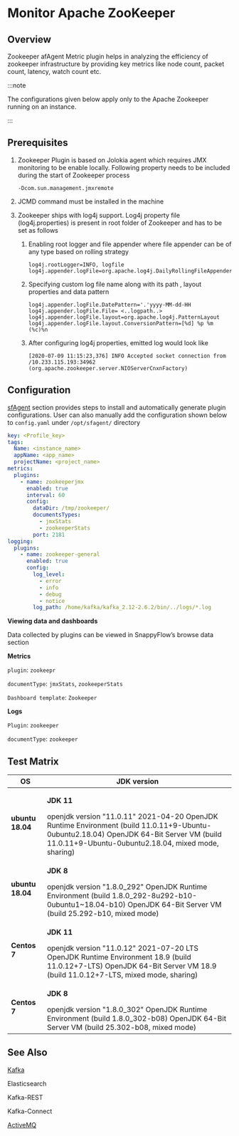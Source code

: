 # Monitor Apache ZooKeeper 

## Overview

Zookeeper afAgent Metric plugin helps in analyzing the efficiency of zookeeper infrastructure by providing key metrics like node count, packet count, latency, watch count etc.

:::note

The configurations given below apply only to the Apache Zookeeper running on an instance.

:::

## Prerequisites

1. Zookeeper Plugin is based on Jolokia agent which requires JMX monitoring to be enable locally. Following property needs to be included during the start of Zookeeper process

   ```
   -Dcom.sun.management.jmxremote
   ```

2. JCMD command must be installed in the machine

3. Zookeeper ships with log4j support. Log4j property file (log4j.properties) is present in root folder of Zookeeper and has to be set as follows

   1. Enabling root logger and file appender where file appender can be of any type based on rolling strategy

      ```
      log4j.rootLogger=INFO, logfile
      log4j.appender.logFile=org.apache.log4j.DailyRollingFileAppender
      ```

   2. Specifying custom log file name along with its path , layout properties and data pattern

      ```
      log4j.appender.logFile.DatePattern='.'yyyy-MM-dd-HH
      log4j.appender.logFile.File= <..logpath..>
      log4j.appender.logFile.layout=org.apache.log4j.PatternLayout
      log4j.appender.logFile.layout.ConversionPattern=[%d] %p %m (%c)%n
      ```

   3. After configuring log4j properties, emitted log would look like

      ```
      [2020-07-09 11:15:23,376] INFO Accepted socket connection from /10.233.115.193:34962 (org.apache.zookeeper.server.NIOServerCnxnFactory)
      ```

      

## Configuration

[sfAgent](/docs/selfhosted-turbo/quick_start/getting_started#sfagent) section provides steps to install and automatically generate plugin configurations. User can also manually add the configuration shown below to `config.yaml` under `/opt/sfagent/` directory

```yaml
key: <Profile_key>
tags:
  Name: <instance_name>
  appName: <app_name>
  projectName: <project_name>
metrics:
  plugins:
    - name: zookeeperjmx
      enabled: true
      interval: 60
      config:
        dataDir: /tmp/zookeeper/
        documentsTypes:
          - jmxStats
          - zookeeperStats
        port: 2181
logging:
  plugins:
    - name: zookeeper-general
      enabled: true
      config:
        log_level:
          - error
          - info
          - debug
          - notice
        log_path: /home/kafka/kafka_2.12-2.6.2/bin/../logs/*.log
```

**Viewing data and dashboards**

Data collected by plugins can be viewed in SnappyFlow’s browse data section 

**Metrics**

`plugin`: `zookeepr`

`documentType`: `jmxStats`, `zookeeperStats`

`Dashboard template`: `Zookeeper`

**Logs**

`Plugin`: `zookeeper`

`documentType`: `zookeeper`

## Test Matrix

| OS               | JDK version                                                  |
| ---------------- | ------------------------------------------------------------ |
| **ubuntu 18.04** | <p>**JDK 11**</p>  openjdk version "11.0.11"  2021-04-20  OpenJDK Runtime Environment (build  11.0.11+9-Ubuntu-0ubuntu2.18.04)  OpenJDK 64-Bit Server VM (build 11.0.11+9-Ubuntu-0ubuntu2.18.04,  mixed mode, sharing) |
| **ubuntu 18.04** | <p>**JDK 8**</p>  openjdk version "1.8.0_292"  OpenJDK Runtime Environment (build  1.8.0_292-8u292-b10-0ubuntu1~18.04-b10)  OpenJDK 64-Bit Server VM (build 25.292-b10,  mixed mode) |
| **Centos 7**     | <p>**JDK 11**</p>  openjdk version "11.0.12" 2021-07-20 LTS  OpenJDK Runtime Environment 18.9 (build 11.0.12+7-LTS)  OpenJDK 64-Bit Server VM 18.9 (build 11.0.12+7-LTS, mixed mode,  sharing) |
| **Centos 7**     | <p>**JDK 8**</p>   openjdk version "1.8.0_302"  OpenJDK Runtime Environment (build 1.8.0_302-b08)  OpenJDK 64-Bit Server VM (build 25.302-b08, mixed mode) |



## See Also

[Kafka](/docs/selfhosted-turbo/Integrations/kafka)

Elasticsearch

Kafka-REST

Kafka-Connect

[ActiveMQ](/docs/selfhosted-turbo/Integrations/activemq)